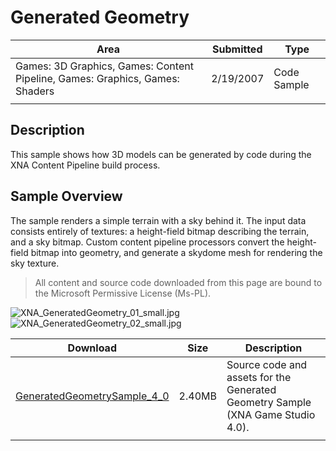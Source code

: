 # Generated Geometry

|Area|Submitted|Type|
|-|-|-|
Games: 3D Graphics, Games: Content Pipeline, Games: Graphics, Games: Shaders|2/19/2007|Code Sample
||||

## Description

This sample shows how 3D models can be generated by code during the XNA Content Pipeline build process.

## Sample Overview

The sample renders a simple terrain with a sky behind it. The input data consists entirely of textures: a height-field bitmap describing the terrain, and a sky bitmap. Custom content pipeline processors convert the height-field bitmap into geometry, and generate a skydome mesh for rendering the sky texture.

> All content and source code downloaded from this page are bound to the Microsoft Permissive License (Ms-PL).

![XNA_GeneratedGeometry_01_small.jpg](https://github.com/simondarksidej/XNAGameStudio/blob/master/Images/XNA_GeneratedGeometry_01_small.jpg?raw=true)
![XNA_GeneratedGeometry_02_small.jpg](https://github.com/simondarksidej/XNAGameStudio/blob/master/Images/XNA_GeneratedGeometry_02_small.jpg?raw=true)

Download | Size | Description
---|---|---|
[GeneratedGeometrySample_4_0](https://github.com/simondarksidej/XNAGameStudio/tree/master/Samples/GeneratedGeometrySample_4_0) | 2.40MB | Source code and assets for the Generated Geometry Sample (XNA Game Studio 4.0).
||||
